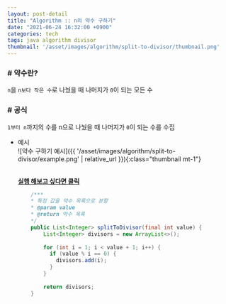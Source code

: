 ```yaml
---
layout: post-detail
title: "Algorithm :: n의 약수 구하기"
date: "2021-06-24 16:32:00 +0900"
categories: tech
tags: java algorithm divisor 
thumbnail: '/asset/images/algorithm/split-to-divisor/thumbnail.png'
---
```


### # 약수란?
`n`을 `n보다 작은 수`로 나눴을 때 나머지가 `0`이 되는 모든 수

### # 공식
`1부터 n`까지의 수를 n으로 나눴을 때 나머지가 `0`이 되는 수를 수집       

- 예시   
    ![약수 구하기 예시]({{ '/asset/images/algorithm/split-to-divisor/example.png' | relative_url }}){:class="thumbnail mt-1"}

    <br/>
    <a href="https://ideone.com/8fpcLO" target="_blank">
        <strong><i class="fas fa-play-circle"></i> 실행 해보고 싶다면 클릭</strong>
    </a>
    
    ```java
        /***
        * 특정 값을 약수 목록으로 분할
        * @param value
        * @return 약수 목록
        */
        public List<Integer> splitToDivisor(final int value) {
            List<Integer> divisors = new ArrayList<>();
            
            for (int i = 1; i < value + 1; i++) {
              if (value % i == 0) {
                divisors.add(i);
              }
            }
            
            return divisors;
        }
    ``` 
<br/>
<br/>
